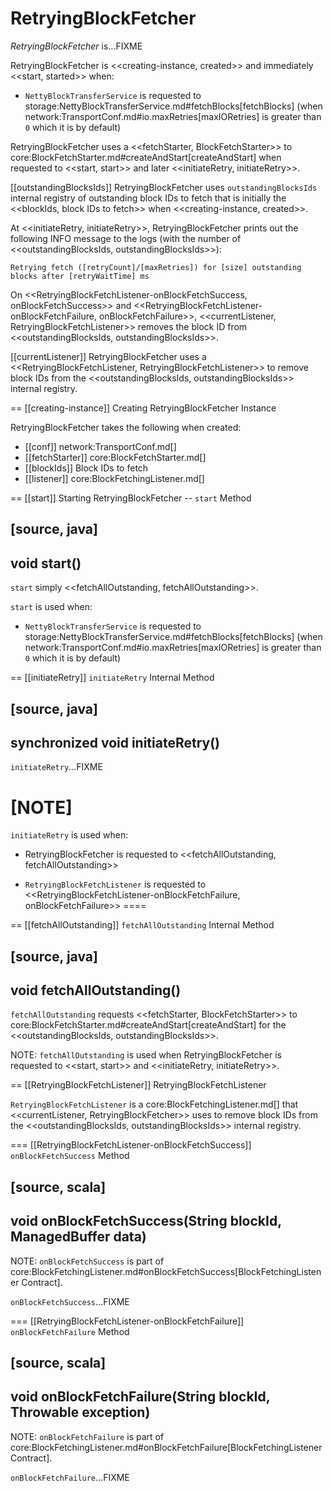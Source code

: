 # RetryingBlockFetcher

*RetryingBlockFetcher* is...FIXME

RetryingBlockFetcher is <<creating-instance, created>> and immediately <<start, started>> when:

* `NettyBlockTransferService` is requested to storage:NettyBlockTransferService.md#fetchBlocks[fetchBlocks] (when network:TransportConf.md#io.maxRetries[maxIORetries] is greater than `0` which it is by default)

RetryingBlockFetcher uses a <<fetchStarter, BlockFetchStarter>> to core:BlockFetchStarter.md#createAndStart[createAndStart] when requested to <<start, start>> and later <<initiateRetry, initiateRetry>>.

[[outstandingBlocksIds]]
RetryingBlockFetcher uses `outstandingBlocksIds` internal registry of outstanding block IDs to fetch that is initially the <<blockIds, block IDs to fetch>> when <<creating-instance, created>>.

At <<initiateRetry, initiateRetry>>, RetryingBlockFetcher prints out the following INFO message to the logs (with the number of <<outstandingBlocksIds, outstandingBlocksIds>>):

```
Retrying fetch ([retryCount]/[maxRetries]) for [size] outstanding blocks after [retryWaitTime] ms
```

On <<RetryingBlockFetchListener-onBlockFetchSuccess, onBlockFetchSuccess>> and <<RetryingBlockFetchListener-onBlockFetchFailure, onBlockFetchFailure>>, <<currentListener, RetryingBlockFetchListener>> removes the block ID from <<outstandingBlocksIds, outstandingBlocksIds>>.

[[currentListener]]
RetryingBlockFetcher uses a <<RetryingBlockFetchListener, RetryingBlockFetchListener>> to remove block IDs from the <<outstandingBlocksIds, outstandingBlocksIds>> internal registry.

== [[creating-instance]] Creating RetryingBlockFetcher Instance

RetryingBlockFetcher takes the following when created:

* [[conf]] network:TransportConf.md[]
* [[fetchStarter]] core:BlockFetchStarter.md[]
* [[blockIds]] Block IDs to fetch
* [[listener]] core:BlockFetchingListener.md[]

== [[start]] Starting RetryingBlockFetcher -- `start` Method

[source, java]
----
void start()
----

`start` simply <<fetchAllOutstanding, fetchAllOutstanding>>.

`start` is used when:

* `NettyBlockTransferService` is requested to storage:NettyBlockTransferService.md#fetchBlocks[fetchBlocks] (when network:TransportConf.md#io.maxRetries[maxIORetries] is greater than `0` which it is by default)

== [[initiateRetry]] `initiateRetry` Internal Method

[source, java]
----
synchronized void initiateRetry()
----

`initiateRetry`...FIXME

[NOTE]
====
`initiateRetry` is used when:

* RetryingBlockFetcher is requested to <<fetchAllOutstanding, fetchAllOutstanding>>

* `RetryingBlockFetchListener` is requested to <<RetryingBlockFetchListener-onBlockFetchFailure, onBlockFetchFailure>>
====

== [[fetchAllOutstanding]] `fetchAllOutstanding` Internal Method

[source, java]
----
void fetchAllOutstanding()
----

`fetchAllOutstanding` requests <<fetchStarter, BlockFetchStarter>> to core:BlockFetchStarter.md#createAndStart[createAndStart] for the <<outstandingBlocksIds, outstandingBlocksIds>>.

NOTE: `fetchAllOutstanding` is used when RetryingBlockFetcher is requested to <<start, start>> and <<initiateRetry, initiateRetry>>.

== [[RetryingBlockFetchListener]] RetryingBlockFetchListener

`RetryingBlockFetchListener` is a core:BlockFetchingListener.md[] that <<currentListener, RetryingBlockFetcher>> uses to remove block IDs from the <<outstandingBlocksIds, outstandingBlocksIds>> internal registry.

=== [[RetryingBlockFetchListener-onBlockFetchSuccess]] `onBlockFetchSuccess` Method

[source, scala]
----
void onBlockFetchSuccess(String blockId, ManagedBuffer data)
----

NOTE: `onBlockFetchSuccess` is part of core:BlockFetchingListener.md#onBlockFetchSuccess[BlockFetchingListener Contract].

`onBlockFetchSuccess`...FIXME

=== [[RetryingBlockFetchListener-onBlockFetchFailure]] `onBlockFetchFailure` Method

[source, scala]
----
void onBlockFetchFailure(String blockId, Throwable exception)
----

NOTE: `onBlockFetchFailure` is part of core:BlockFetchingListener.md#onBlockFetchFailure[BlockFetchingListener Contract].

`onBlockFetchFailure`...FIXME
